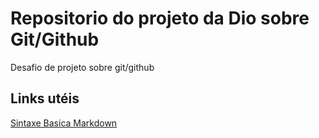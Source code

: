 # Repositorio do projeto da Dio sobre Git/Github
Desafio de projeto sobre git/github

## Links utéis
[Sintaxe Basica Markdown](https://www.markdownguide.org/basic-syntax/)

